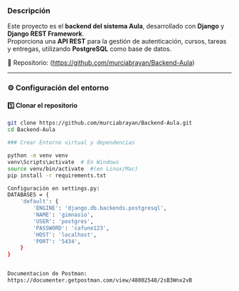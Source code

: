 ###  Descripción  
Este proyecto es el **backend del sistema Aula**, desarrollado con **Django** y **Django REST Framework**.  
Proporciona una **API REST** para la gestión de autenticación, cursos, tareas y entregas, utilizando **PostgreSQL** como base de datos.

📂 Repositorio: (https://github.com/murciabrayan/Backend-Aula)

---

### ⚙️ Configuración del entorno

#### 1️⃣ Clonar el repositorio  
```bash
git clone https://github.com/murciabrayan/Backend-Aula.git
cd Backend-Aula

### Crear Entorno virtual y dependencias

python -m venv venv
venv\Scripts\activate  # En Windows
source venv/bin/activate  #(en Linux/Mac)
pip install -r requirements.txt

Configuración en settings.py:
DATABASES = {
    'default': {
        'ENGINE': 'django.db.backends.postgresql',
        'NAME': 'gimnasio',
        'USER': 'postgres',
        'PASSWORD': 'cafune123',
        'HOST': 'localhost',
        'PORT': '5434',
    }
}


Documentacion de Postman:
https://documenter.getpostman.com/view/48002548/2sB3Wnx2vB